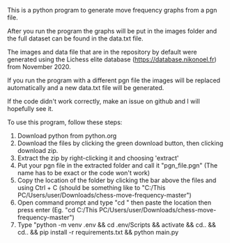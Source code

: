 This is a python program to generate move frequency graphs from a pgn file.

After you run the program the graphs will be put in the images folder and the full dataset can be found in the data.txt file.

The images and data file that are in the repository by default were generated using the Lichess elite database (https://database.nikonoel.fr) from November 2020.

If you run the program with a different pgn file the images will be replaced automatically and a new data.txt file will be generated.

If the code didn't work correctly, make an issue on github and I will hopefully see it.

To use this program, follow these steps:

1. Download python from python.org
2. Download the files by clicking the green download button, then clicking download zip.
3. Extract the zip by right-clicking it and choosing 'extract'
4. Put your pgn file in the extracted folder and call it "pgn_file.pgn" (The name has to be exact or the code won't work)
5. Copy the location of the folder by clicking the bar above the files and using Ctrl + C
(should be something like to "C:/This PC/Users/user/Downloads/chess-move-frequency-master")
6. Open command prompt and type "cd " then paste the location then press enter (Eg. "cd C:/This PC/Users/user/Downloads/chess-move-frequency-master")
7. Type "python -m venv .env && cd .env/Scripts && activate && cd.. && cd.. && pip install -r requirements.txt && python main.py

